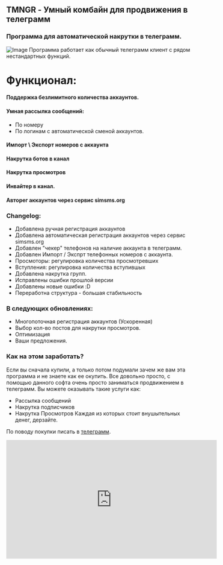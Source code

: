 ## TMNGR - Умный комбайн для продвижения в телеграмм
### Программа для автоматической накрутки в телеграмм.
![Image](https://telegra.ph/file/5eb18cd300e3319f16e81.jpg)
Программа работает как обычный телеграмм клиент с рядом нестандартных функций.

# Функционал:

#### Поддержка безлимитного количества аккаунтов. 

#### Умная рассылка сообщений:
- По номеру
- По логинам с автоматической сменой аккаунтов.

#### Импорт \ Экспорт номеров с аккаунта 

#### Накрутка ботов в канал

#### Накрутка просмотров 

#### Инвайтер в канал. 

#### Авторег аккаунтов через сервис simsms.org 

### Changelog:
* Добавлена ручная регистрация аккаунтов
* Добавлена автоматическая регистрация аккаунтов через сервис simsms.org
* Добавлен "чекер" телефонов на наличие аккаунта в телеграмм.
* Добавлен Импорт / Экспрт телефонных номеров с аккаунта.
* Просмоторы: регулировка количества просмотревших
* Вступления: регулировка количества вступившых
* Добавлена накрутка групп.
* Исправлены ошибки прошлой версии
* Добавлены новые ошибки :D
* Переработна структура - большая стабильность

### В следующих обновлениях:
* Многопоточная регистрация аккаунтов (Ускоренная)
* Выбор кол-во постов для накрутки просмотров.
* Оптимизация
* Ваши предложения.

### Как на этом заработать? 

Если вы сначала купили, а только потом подумали зачем же вам эта программа и не знаете как ее окупить. Все довольно просто, с помощью данного софта очень просто заниматься продвижением в телеграмм. Вы можете оказывать такие услуги как:

* Рассылка сообщений 
* Накрутка подписчиков
* Накрутка Просмотров 
Каждая из которых стоит внушытельных денег, дерзайте.

По поводу покупки писать в [телеграмм](https://t.me/treamz).

<iframe width="560" height="315" src="https://www.youtube.com/embed/ip5U4zJr2GU" frameborder="0" allow="autoplay; encrypted-media" allowfullscreen></iframe>


